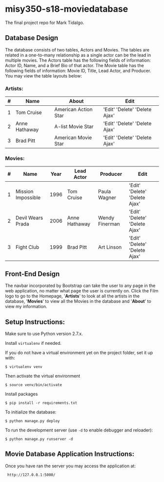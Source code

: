 # misy350-s18-moviedatabase
The final project repo for Mark Tidalgo.

## Database Design

The database consists of two tables, Actors and Movies. The tables are related in a one-to-many relationship as a single actor can be the lead in multiple movies. The Actors table has the following fields of information: Actor ID, Name, and a Brief Bio of that actor. The Movie table has the following fields of information: Movie ID, Title, Lead Actor, and Producer. You may view the table layouts below:

### Artists:

|#|Name|About|Edit|
|------------|-------------|-------------|-------------|
|1 | Tom Cruise    | American Action Star | 'Edit' 'Delete' 'Delete Ajax'|
|2 | Anne Hathaway | A-list Movie Star    | 'Edit' 'Delete' 'Delete Ajax'|
|3 | Brad Pitt     | American Movie Star  | 'Edit' 'Delete' 'Delete Ajax'|

### Movies:

|#|Name|Year|Lead Actor|Producer|Edit|
|------------|-------------|-------------|-------------|-------------|-------------|
|1 | Mission Impossible | 1996 | Tom Cruise    | Paula Wagner   | 'Edit' 'Delete' 'Delete Ajax'|
|2 | Devil Wears Prada  | 2006 | Anne Hathaway | Wendy Finerman | 'Edit' 'Delete' 'Delete Ajax'|
|3 | Fight Club         | 1999 | Brad Pitt     | Art Linson     | 'Edit' 'Delete' 'Delete Ajax'|




## Front-End Design

The navbar incorporated by Bootstrap can take the user to any page in the web application, no matter what page the user is currently on. Click the Film logo to go to the Homepage, '**Artists**' to look at all the artists in the database, '**Movies**' to view all the Movies in the database and '**About**' to view my information.


## Setup Instructions:

Make sure to use Python version 2.7.x.

Install `virtualenv` if needed.

If you do not have a virtual environment yet on the project folder, set it up with:

    $ virtualenv venv

Then activate the virtual environment

    $ source venv/bin/activate

Install packages

    $ pip install -r requirements.txt

To initialize the database:

    $ python manage.py deploy

To run the development server (use `-d` to enable debugger and reloader):

    $ python manage.py runserver -d

## Movie Database Application Instructions:

Once you have ran the server you may access the application at:

     http://127.0.0.1:5000/
